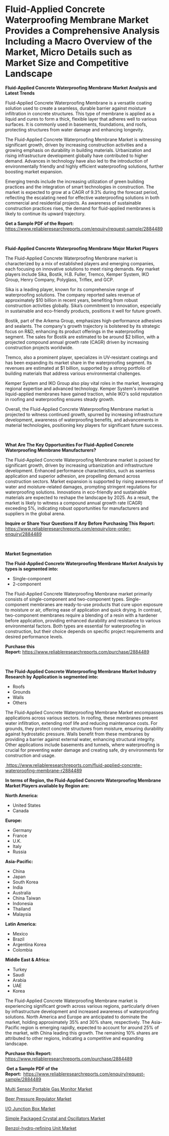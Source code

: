 <p><h1>Fluid-Applied Concrete Waterproofing Membrane Market Provides a Comprehensive Analysis Including a Macro Overview of the Market, Micro Details such as Market Size and Competitive Landscape</h1></p><p><strong>Fluid-Applied Concrete Waterproofing Membrane Market Analysis and Latest Trends</strong></p>
<p><p>Fluid-Applied Concrete Waterproofing Membrane is a versatile coating solution used to create a seamless, durable barrier against moisture infiltration in concrete structures. This type of membrane is applied as a liquid and cures to form a thick, flexible layer that adheres well to various surfaces. It is commonly used in basements, foundations, and roofs, protecting structures from water damage and enhancing longevity.</p><p>The Fluid-Applied Concrete Waterproofing Membrane Market is witnessing significant growth, driven by increasing construction activities and a growing emphasis on durability in building materials. Urbanization and rising infrastructure development globally have contributed to higher demand. Advances in technology have also led to the introduction of environmentally friendly and highly efficient waterproofing solutions, further boosting market expansion.</p><p>Emerging trends include the increasing utilization of green building practices and the integration of smart technologies in construction. The market is expected to grow at a CAGR of 9.3% during the forecast period, reflecting the escalating need for effective waterproofing solutions in both commercial and residential projects. As awareness of sustainable construction practices rises, the demand for fluid-applied membranes is likely to continue its upward trajectory.</p></p>
<p><strong>Get a Sample PDF of the Report:&nbsp;</strong> <a href="https://www.reliableresearchreports.com/enquiry/request-sample/2884489?utm_campaign=10&utm_medium=2&utm_source=Github&utm_content=ia&utm_term=13032025&utm_id=fluid-applied-concrete-waterproofing-membrane">https://www.reliableresearchreports.com/enquiry/request-sample/2884489</a></p>
<p>&nbsp;</p>
<p><strong>Fluid-Applied Concrete Waterproofing Membrane Major Market Players</strong></p>
<p><p>The Fluid-Applied Concrete Waterproofing Membrane market is characterized by a mix of established players and emerging companies, each focusing on innovative solutions to meet rising demands. Key market players include Sika, Bostik, H.B. Fuller, Tremco, Kemper System, IKO Group, Henry Company, Polyglass, Triflex, and GCP. </p><p>Sika is a leading player, known for its comprehensive range of waterproofing solutions. The company reported sales revenue of approximately $10 billion in recent years, benefiting from robust construction activities globally. Sika’s commitment to innovation, especially in sustainable and eco-friendly products, positions it well for future growth.</p><p>Bostik, part of the Arkema Group, emphasizes high-performance adhesives and sealants. The company's growth trajectory is bolstered by its strategic focus on R&D, enhancing its product offerings in the waterproofing segment. The sales for Bostik are estimated to be around $2 billion, with a projected compound annual growth rate (CAGR) driven by increasing construction projects worldwide.</p><p>Tremco, also a prominent player, specializes in UV-resistant coatings and has been expanding its market share in the waterproofing segment. Its revenues are estimated at $1 billion, supported by a strong portfolio of building materials that address various environmental challenges.</p><p>Kemper System and IKO Group also play vital roles in the market, leveraging regional expertise and advanced technology. Kemper System's innovative liquid-applied membranes have gained traction, while IKO's solid reputation in roofing and waterproofing ensures steady growth.</p><p>Overall, the Fluid-Applied Concrete Waterproofing Membrane market is projected to witness continued growth, spurred by increasing infrastructure development, awareness of waterproofing benefits, and advancements in material technologies, positioning key players for significant future success.</p></p>
<p>&nbsp;</p>
<p><strong>What Are The Key Opportunities For Fluid-Applied Concrete Waterproofing Membrane Manufacturers?</strong></p>
<p><p>The Fluid-Applied Concrete Waterproofing Membrane market is poised for significant growth, driven by increasing urbanization and infrastructure development. Enhanced performance characteristics, such as seamless application and superior adhesion, are propelling demand across construction sectors. Market expansion is supported by rising awareness of water and moisture-related damages, prompting stringent regulations for waterproofing solutions. Innovations in eco-friendly and sustainable materials are expected to reshape the landscape by 2025. As a result, the market is likely to witness a compound annual growth rate (CAGR) exceeding 5%, indicating robust opportunities for manufacturers and suppliers in the global arena.</p></p>
<p><strong>Inquire or Share Your Questions If Any Before Purchasing This Report:</strong> <a href="https://www.reliableresearchreports.com/enquiry/pre-order-enquiry/2884489?utm_campaign=10&utm_medium=2&utm_source=Github&utm_content=ia&utm_term=13032025&utm_id=fluid-applied-concrete-waterproofing-membrane">https://www.reliableresearchreports.com/enquiry/pre-order-enquiry/2884489</a></p>
<p>&nbsp;</p>
<p><strong>Market Segmentation</strong></p>
<p><strong>The Fluid-Applied Concrete Waterproofing Membrane Market Analysis by types is segmented into:</strong></p>
<p><ul><li>Single-component</li><li>2-component</li></ul></p>
<p><p>The Fluid-Applied Concrete Waterproofing Membrane market primarily consists of single-component and two-component types. Single-component membranes are ready-to-use products that cure upon exposure to moisture or air, offering ease of application and quick drying. In contrast, two-component membranes require a blending of a resin with a hardener before application, providing enhanced durability and resistance to various environmental factors. Both types are essential for waterproofing in construction, but their choice depends on specific project requirements and desired performance levels.</p></p>
<p><strong>Purchase this Report:&nbsp;</strong><a href="https://www.reliableresearchreports.com/purchase/2884489?utm_campaign=10&utm_medium=2&utm_source=Github&utm_content=ia&utm_term=13032025&utm_id=fluid-applied-concrete-waterproofing-membrane">https://www.reliableresearchreports.com/purchase/2884489</a></p>
<p>&nbsp;</p>
<p><strong>The Fluid-Applied Concrete Waterproofing Membrane Market Industry Research by Application is segmented into:</strong></p>
<p><ul><li>Roofs</li><li>Grounds</li><li>Walls</li><li>Others</li></ul></p>
<p><p>The Fluid-Applied Concrete Waterproofing Membrane Market encompasses applications across various sectors. In roofing, these membranes prevent water infiltration, extending roof life and reducing maintenance costs. For grounds, they protect concrete structures from moisture, ensuring durability against hydrostatic pressure. Walls benefit from these membranes by providing a barrier against external water, enhancing structural integrity. Other applications include basements and tunnels, where waterproofing is crucial for preventing water damage and creating safe, dry environments for construction and usage.</p></p>
<p><a href="https://www.reliableresearchreports.com/fluid-applied-concrete-waterproofing-membrane-r2884489?utm_campaign=10&utm_medium=2&utm_source=Github&utm_content=ia&utm_term=13032025&utm_id=fluid-applied-concrete-waterproofing-membrane">&nbsp;https://www.reliableresearchreports.com/fluid-applied-concrete-waterproofing-membrane-r2884489</a></p>
<p><strong>In terms of Region, the Fluid-Applied Concrete Waterproofing Membrane Market Players available by Region are:</strong></p>
<p>
    <p> <strong> North America: </strong>
        <ul>
            <li>United States</li>
            <li>Canada</li>
        </ul>
        </p> 
    <p> <strong> Europe: </strong>
        <ul>
            <li>Germany</li>
            <li>France</li>
            <li>U.K.</li>
            <li>Italy</li>
            <li>Russia</li>
        </ul>
        </p> 
    <p> <strong> Asia-Pacific: </strong>
        <ul>
            <li>China</li>
            <li>Japan</li>
            <li>South Korea</li>
            <li>India</li>
            <li>Australia</li>
            <li>China Taiwan</li>
            <li>Indonesia</li>
            <li>Thailand</li>
            <li>Malaysia</li>
        </ul>
        </p> 
    <p> <strong> Latin America: </strong>
        <ul>
            <li>Mexico</li>
            <li>Brazil</li>
            <li>Argentina Korea</li>
            <li>Colombia</li>
        </ul>
        </p> 
    <p> <strong> Middle East & Africa: </strong>
        <ul>
            <li>Turkey</li>
            <li>Saudi</li>
            <li>Arabia</li>
            <li>UAE</li>
            <li>Korea</li>
        </ul>
    </p>
    </p>
<p><p>The Fluid-Applied Concrete Waterproofing Membrane market is experiencing significant growth across various regions, particularly driven by infrastructure development and increased awareness of waterproofing solutions. North America and Europe are anticipated to dominate the market, holding approximately 35% and 30% share, respectively. The Asia-Pacific region is emerging rapidly, expected to account for around 25% of the market, with China leading this growth. The remaining 10% shares are attributed to other regions, indicating a competitive and expanding landscape.</p></p>
<p><strong>Purchase this Report: </strong><a href="https://www.reliableresearchreports.com/purchase/2884489?utm_campaign=10&utm_medium=2&utm_source=Github&utm_content=ia&utm_term=13032025&utm_id=fluid-applied-concrete-waterproofing-membrane">https://www.reliableresearchreports.com/purchase/2884489</a></p>
<p>&nbsp;<strong>Get a Sample PDF of the Report:&nbsp;&nbsp;</strong><a href="https://www.reliableresearchreports.com/enquiry/request-sample/2884489?utm_campaign=10&utm_medium=2&utm_source=Github&utm_content=ia&utm_term=13032025&utm_id=fluid-applied-concrete-waterproofing-membrane">https://www.reliableresearchreports.com/enquiry/request-sample/2884489</a></p>
<p><strong></strong></p>
<p><p><a href="https://github.com/weisonmanych/Market-Research-Report-List-1/blob/main/multi-sensor-portable-gas-monitor-market.md?utm_campaign=10&utm_medium=2&utm_source=Github&utm_content=ia&utm_term=13032025&utm_id=fluid-applied-concrete-waterproofing-membrane">Multi Sensor Portable Gas Monitor Market</a></p><p><a href="https://github.com/eymermanda0p/Market-Research-Report-List-1/blob/main/beer-pressure-regulator-market.md?utm_campaign=10&utm_medium=2&utm_source=Github&utm_content=ia&utm_term=13032025&utm_id=fluid-applied-concrete-waterproofing-membrane">Beer Pressure Regulator Market</a></p><p><a href="https://github.com/guzasbahsas/Market-Research-Report-List-1/blob/main/io-junction-box-market.md?utm_campaign=10&utm_medium=2&utm_source=Github&utm_content=ia&utm_term=13032025&utm_id=fluid-applied-concrete-waterproofing-membrane">I/O Junction Box Market</a></p><p><a href="https://github.com/debowflaggqw/Market-Research-Report-List-1/blob/main/simple-packaged-crystal-and-oscillators-market.md?utm_campaign=10&utm_medium=2&utm_source=Github&utm_content=ia&utm_term=13032025&utm_id=fluid-applied-concrete-waterproofing-membrane">Simple Packaged Crystal and Oscillators Market</a></p><p><a href="https://github.com/herakterroem/Market-Research-Report-List-1/blob/main/benzol-hydro-refining-unit-market.md?utm_campaign=10&utm_medium=2&utm_source=Github&utm_content=ia&utm_term=13032025&utm_id=fluid-applied-concrete-waterproofing-membrane">Benzol-hydro-refining Unit Market</a></p></p>